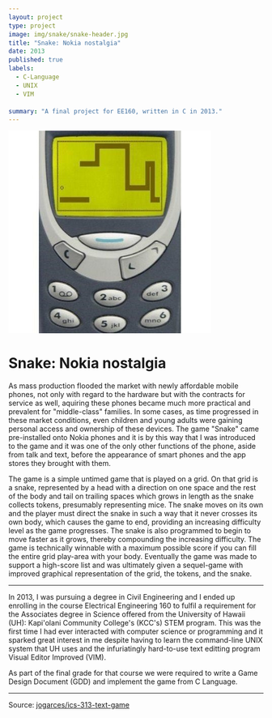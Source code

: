 ```yaml
---
layout: project
type: project
image: img/snake/snake-header.jpg
title: "Snake: Nokia nostalgia"
date: 2013
published: true
labels:
  - C-Language
  - UNIX
  - VIM

summary: "A final project for EE160, written in C in 2013."
---
```

<img class="img-fluid" src="../img/snake/snake-header.jpg">
<h1>
    Snake: Nokia nostalgia
</h1>
<body>
  <p>
As mass production flooded the market with newly affordable mobile phones, not only with regard to the hardware but with the contracts for service as well, aquiring these phones became much more practical and prevalent for "middle-class" families.  In some cases, as time progressed in these market conditions, even children and young adults were gaining personal access and ownership of these devices.  The game "Snake" came pre-installed onto Nokia phones and it is by this way that I was introduced to the game and it was one of the only other functions of the phone, aside from talk and text, before the appearance of smart phones and the app stores they brought with them.
  </p><p>
The game is a simple untimed game that is played on a grid.  On that grid is a snake, represented by a head with a direction on one space and the rest of the body and tail on trailing spaces which grows in length as the snake collects tokens, presumably representing mice.  The snake moves on its own and the player must direct the snake in such a way that it never crosses its own body, which causes the game to end, providing an increasing difficulty level as the game progresses.  The snake is also programmed to begin to move faster as it grows, thereby compounding the increasing difficulty.  The game is technically winnable with a maximum possible score if you can fill the entire grid play-area with your body.  Eventually the game was made to support a high-score list and was ultimately given a sequel-game with improved graphical representation of the grid, the tokens, and the snake.
  </p>
  <hr>

In 2013, I was pursuing a degree in Civil Engineering and I ended up enrolling in the course Electrical Engineering 160 to fulfil a requirement for the Associates degree in Science offered from the University of Hawaii (UH): Kapi'olani Community College's (KCC's) STEM program.  This was the first time I had ever interacted with computer science or programming and it sparked great interest in me despite having to learn the command-line UNIX system that UH uses and the infuriatingly hard-to-use text editting program Visual Editor Improved (VIM).

As part of the final grade for that course we were required to write a Game Design Document (GDD) and implement the game from C Language.

  <hr>
</body>

Source: <a href="https://github.com/jogarces/ics-313-text-game"><i class="large github icon "></i>jogarces/ics-313-text-game</a>
